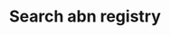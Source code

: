 ---
title: Search abn registry
api:
  file: openapi-external-b2c.yaml
  operationId: LookupBusiness
hidden: false
---